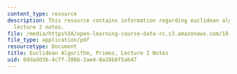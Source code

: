 ```yaml
---
content_type: resource
description: This resource contains information regarding euclidean algorithm, primes,
  lecture 2 notes.
file: /media/https%3A/open-learning-course-data-rc.s3.amazonaws.com/18-781-theory-of-numbers-spring-2012/0ddadd3b4c7f386b2ae48a28b6f5ab47_MIT18_781S12_lec2.pdf
file_type: application/pdf
resourcetype: Document
title: Euclidean Algorithm, Primes, Lecture 2 Notes
uid: 0ddadd3b-4c7f-386b-2ae4-8a28b6f5ab47
---
```

